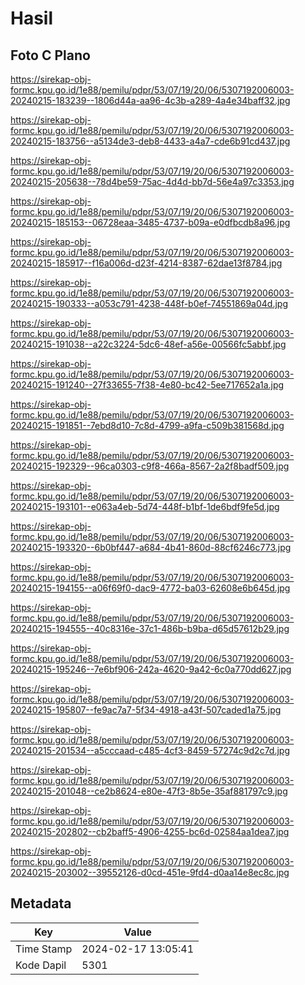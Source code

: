 # Hasil

## Foto C Plano

https://sirekap-obj-formc.kpu.go.id/1e88/pemilu/pdpr/53/07/19/20/06/5307192006003-20240215-183239--1806d44a-aa96-4c3b-a289-4a4e34baff32.jpg

https://sirekap-obj-formc.kpu.go.id/1e88/pemilu/pdpr/53/07/19/20/06/5307192006003-20240215-183756--a5134de3-deb8-4433-a4a7-cde6b91cd437.jpg

https://sirekap-obj-formc.kpu.go.id/1e88/pemilu/pdpr/53/07/19/20/06/5307192006003-20240215-205638--78d4be59-75ac-4d4d-bb7d-56e4a97c3353.jpg

https://sirekap-obj-formc.kpu.go.id/1e88/pemilu/pdpr/53/07/19/20/06/5307192006003-20240215-185153--06728eaa-3485-4737-b09a-e0dfbcdb8a96.jpg

https://sirekap-obj-formc.kpu.go.id/1e88/pemilu/pdpr/53/07/19/20/06/5307192006003-20240215-185917--f16a006d-d23f-4214-8387-62dae13f8784.jpg

https://sirekap-obj-formc.kpu.go.id/1e88/pemilu/pdpr/53/07/19/20/06/5307192006003-20240215-190333--a053c791-4238-448f-b0ef-74551869a04d.jpg

https://sirekap-obj-formc.kpu.go.id/1e88/pemilu/pdpr/53/07/19/20/06/5307192006003-20240215-191038--a22c3224-5dc6-48ef-a56e-00566fc5abbf.jpg

https://sirekap-obj-formc.kpu.go.id/1e88/pemilu/pdpr/53/07/19/20/06/5307192006003-20240215-191240--27f33655-7f38-4e80-bc42-5ee717652a1a.jpg

https://sirekap-obj-formc.kpu.go.id/1e88/pemilu/pdpr/53/07/19/20/06/5307192006003-20240215-191851--7ebd8d10-7c8d-4799-a9fa-c509b381568d.jpg

https://sirekap-obj-formc.kpu.go.id/1e88/pemilu/pdpr/53/07/19/20/06/5307192006003-20240215-192329--96ca0303-c9f8-466a-8567-2a2f8badf509.jpg

https://sirekap-obj-formc.kpu.go.id/1e88/pemilu/pdpr/53/07/19/20/06/5307192006003-20240215-193101--e063a4eb-5d74-448f-b1bf-1de6bdf9fe5d.jpg

https://sirekap-obj-formc.kpu.go.id/1e88/pemilu/pdpr/53/07/19/20/06/5307192006003-20240215-193320--6b0bf447-a684-4b41-860d-88cf6246c773.jpg

https://sirekap-obj-formc.kpu.go.id/1e88/pemilu/pdpr/53/07/19/20/06/5307192006003-20240215-194155--a06f69f0-dac9-4772-ba03-62608e6b645d.jpg

https://sirekap-obj-formc.kpu.go.id/1e88/pemilu/pdpr/53/07/19/20/06/5307192006003-20240215-194555--40c8316e-37c1-486b-b9ba-d65d57612b29.jpg

https://sirekap-obj-formc.kpu.go.id/1e88/pemilu/pdpr/53/07/19/20/06/5307192006003-20240215-195246--7e6bf906-242a-4620-9a42-6c0a770dd627.jpg

https://sirekap-obj-formc.kpu.go.id/1e88/pemilu/pdpr/53/07/19/20/06/5307192006003-20240215-195807--fe9ac7a7-5f34-4918-a43f-507caded1a75.jpg

https://sirekap-obj-formc.kpu.go.id/1e88/pemilu/pdpr/53/07/19/20/06/5307192006003-20240215-201534--a5cccaad-c485-4cf3-8459-57274c9d2c7d.jpg

https://sirekap-obj-formc.kpu.go.id/1e88/pemilu/pdpr/53/07/19/20/06/5307192006003-20240215-201048--ce2b8624-e80e-47f3-8b5e-35af881797c9.jpg

https://sirekap-obj-formc.kpu.go.id/1e88/pemilu/pdpr/53/07/19/20/06/5307192006003-20240215-202802--cb2baff5-4906-4255-bc6d-02584aa1dea7.jpg

https://sirekap-obj-formc.kpu.go.id/1e88/pemilu/pdpr/53/07/19/20/06/5307192006003-20240215-203002--39552126-d0cd-451e-9fd4-d0aa14e8ec8c.jpg


## Metadata

| Key        | Value               |
| ---------- | ------------------- |
| Time Stamp | 2024-02-17 13:05:41 |
| Kode Dapil | 5301                |



